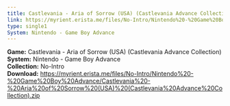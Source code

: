 ```yaml
---
title: Castlevania - Aria of Sorrow (USA) (Castlevania Advance Collection)
link: https://myrient.erista.me/files/No-Intro/Nintendo%20-%20Game%20Boy%20Advance/Castlevania%20-%20Aria%20of%20Sorrow%20(USA)%20(Castlevania%20Advance%20Collection).zip
type: single1
System: Nintendo - Game Boy Advance
---
```

<b>Game:</b> Castlevania - Aria of Sorrow (USA) (Castlevania Advance Collection)<br>
<b>System:</b> Nintendo - Game Boy Advance<br>
<b>Collection:</b> No-Intro<br>
<b>Download:</b> https://myrient.erista.me/files/No-Intro/Nintendo%20-%20Game%20Boy%20Advance/Castlevania%20-%20Aria%20of%20Sorrow%20(USA)%20(Castlevania%20Advance%20Collection).zip